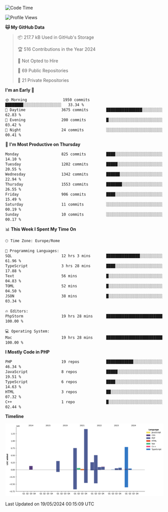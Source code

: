 <!--START_SECTION:waka-->
![Code Time](http://img.shields.io/badge/Code%20Time-5%2C058%20hrs%2058%20mins-blue)

![Profile Views](http://img.shields.io/badge/Profile%20Views-0-blue)

**🐱 My GitHub Data** 

> 📦 217.7 kB Used in GitHub's Storage 
 > 
> 🏆 516 Contributions in the Year 2024
 > 
> 🚫 Not Opted to Hire
 > 
> 📜 69 Public Repositories 
 > 
> 🔑 21 Private Repositories 
 > 
**I'm an Early 🐤** 

```text
🌞 Morning                1950 commits        ████████░░░░░░░░░░░░░░░░░   33.34 % 
🌆 Daytime                3675 commits        ████████████████░░░░░░░░░   62.83 % 
🌃 Evening                200 commits         █░░░░░░░░░░░░░░░░░░░░░░░░   03.42 % 
🌙 Night                  24 commits          ░░░░░░░░░░░░░░░░░░░░░░░░░   00.41 % 
```
📅 **I'm Most Productive on Thursday** 

```text
Monday                   825 commits         ████░░░░░░░░░░░░░░░░░░░░░   14.10 % 
Tuesday                  1202 commits        █████░░░░░░░░░░░░░░░░░░░░   20.55 % 
Wednesday                1342 commits        ██████░░░░░░░░░░░░░░░░░░░   22.94 % 
Thursday                 1553 commits        ███████░░░░░░░░░░░░░░░░░░   26.55 % 
Friday                   906 commits         ████░░░░░░░░░░░░░░░░░░░░░   15.49 % 
Saturday                 11 commits          ░░░░░░░░░░░░░░░░░░░░░░░░░   00.19 % 
Sunday                   10 commits          ░░░░░░░░░░░░░░░░░░░░░░░░░   00.17 % 
```


📊 **This Week I Spent My Time On** 

```text
🕑︎ Time Zone: Europe/Rome

💬 Programming Languages: 
SQL                      12 hrs 3 mins       ███████████████░░░░░░░░░░   61.96 % 
TypeScript               3 hrs 28 mins       ████░░░░░░░░░░░░░░░░░░░░░   17.88 % 
Text                     56 mins             █░░░░░░░░░░░░░░░░░░░░░░░░   04.83 % 
TOML                     52 mins             █░░░░░░░░░░░░░░░░░░░░░░░░   04.50 % 
JSON                     38 mins             █░░░░░░░░░░░░░░░░░░░░░░░░   03.34 % 

🔥 Editors: 
PhpStorm                 19 hrs 28 mins      █████████████████████████   100.00 % 

💻 Operating System: 
Mac                      19 hrs 28 mins      █████████████████████████   100.00 % 
```

**I Mostly Code in PHP** 

```text
PHP                      19 repos            ████████████░░░░░░░░░░░░░   46.34 % 
JavaScript               8 repos             █████░░░░░░░░░░░░░░░░░░░░   19.51 % 
TypeScript               6 repos             ████░░░░░░░░░░░░░░░░░░░░░   14.63 % 
HTML                     3 repos             ██░░░░░░░░░░░░░░░░░░░░░░░   07.32 % 
C++                      1 repo              █░░░░░░░░░░░░░░░░░░░░░░░░   02.44 % 
```



**Timeline**

![Lines of Code chart](https://raw.githubusercontent.com/frnwtr/frnwtr/main/assets/bar_graph.png)


 Last Updated on 19/05/2024 00:15:09 UTC
<!--END_SECTION:waka-->